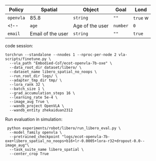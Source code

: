 
<!-- generate table  -->
| Policy | Spatial | Object | Goal | Lond |
|------|-------------|------|---------|----------|
| `openvla` | 85.8 | `string` | `""` | `true` w|
<!-- | `age` | Age of the user | `number` | `0` | `false` |
| `email` | Email of the user | `string` | `""` | `true` | -->·

code session:
```
torchrun --standalone --nnodes 1 --nproc-per-node 2 vla-scripts/finetune.py \
  --vla_path "Embodied-CoT/ecot-openvla-7b-oxe" \
  --data_root_dir dataset/libero/ \
  --dataset_name libero_spatial_no_noops \
  --run_root_dir logs/ \
  --adapter_tmp_dir tmp/ \
  --lora_rank 32 \
  --batch_size 1 \
  --grad_accumulation_steps 16 \
  --learning_rate 5e-4 \
  --image_aug True \
  --wandb_project OpenVLA \
  --wandb_entity zhekaiduan2312 
```
 <!-- --save_steps <NUMBER OF GRADIENT STEPS PER CHECKPOINT SAVE> -->
Run evaluation in simulation:
```
 python experiments/robot/libero/run_libero_eval.py \
  --model_family openvla \
  --pretrained_checkpoint "logs/ecot-openvla-7b-oxe+libero_spatial_no_noops+b16+lr-0.0005+lora-r32+dropout-0.0--image_aug"\
  --task_suite_name libero_spatial \
  --center_crop True
```